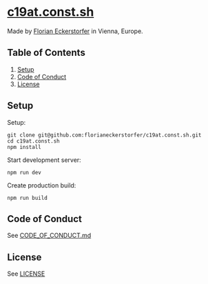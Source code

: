 # [c19at.const.sh](https://c19at.const.sh)

Made by [Florian Eckerstorfer](https://florian.ec) in Vienna, Europe.

## Table of Contents

1. [Setup](#setup)
2. [Code of Conduct](#code-of-conduct)
3. [License](#license)

## Setup

Setup:

```shell
git clone git@github.com:florianeckerstorfer/c19at.const.sh.git
cd c19at.const.sh
npm install
```

Start development server:

```shell
npm run dev
```

Create production build:

```shell
npm run build
```

## Code of Conduct

See [CODE_OF_CONDUCT.md](CODE_OF_CONDUCT.md)

## License

See [LICENSE](LICENSE)

